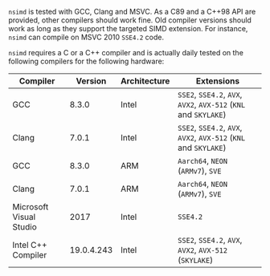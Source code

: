<!--

Copyright (c) 2019 Agenium Scale

Permission is hereby granted, free of charge, to any person obtaining a copy
of this software and associated documentation files (the "Software"), to deal
in the Software without restriction, including without limitation the rights
to use, copy, modify, merge, publish, distribute, sublicense, and/or sell
copies of the Software, and to permit persons to whom the Software is
furnished to do so, subject to the following conditions:

The above copyright notice and this permission notice shall be included in all
copies or substantial portions of the Software.

THE SOFTWARE IS PROVIDED "AS IS", WITHOUT WARRANTY OF ANY KIND, EXPRESS OR
IMPLIED, INCLUDING BUT NOT LIMITED TO THE WARRANTIES OF MERCHANTABILITY,
FITNESS FOR A PARTICULAR PURPOSE AND NONINFRINGEMENT. IN NO EVENT SHALL THE
AUTHORS OR COPYRIGHT HOLDERS BE LIABLE FOR ANY CLAIM, DAMAGES OR OTHER
LIABILITY, WHETHER IN AN ACTION OF CONTRACT, TORT OR OTHERWISE, ARISING FROM,
OUT OF OR IN CONNECTION WITH THE SOFTWARE OR THE USE OR OTHER DEALINGS IN THE
SOFTWARE.

-->

`nsimd` is tested with GCC, Clang and MSVC. As a C89 and a C++98 API are
provided, other compilers should work fine. Old compiler versions should work as
long as they support the targeted SIMD extension. For instance, `nsimd` can
compile on MSVC 2010 `SSE4.2` code.

`nsimd` requires a C or a C++ compiler and is actually daily tested on the
following compilers for the following hardware:

**Compiler**            | **Version** | **Architecture** | **Extensions**
----------------------- | ----------- | ---------------- | --------------
GCC                     | 8.3.0       | Intel            | `SSE2`, `SSE4.2`, `AVX`, `AVX2`, `AVX-512` (`KNL` and `SKYLAKE`)
Clang                   | 7.0.1       | Intel            | `SSE2`, `SSE4.2`, `AVX`, `AVX2`, `AVX-512` (`KNL` and `SKYLAKE`)
GCC                     | 8.3.0       | ARM              | `Aarch64`, `NEON` (`ARMv7`), `SVE`
Clang                   | 7.0.1       | ARM              | `Aarch64`, `NEON` (`ARMv7`), `SVE`
Microsoft Visual Studio | 2017        | Intel            | `SSE4.2`
Intel C++ Compiler      | 19.0.4.243  | Intel            | `SSE2`, `SSE4.2`, `AVX`, `AVX2`, `AVX-512` (`SKYLAKE`)

<!-- TODO  -->
<!--We recommend using a 64-bits compiler as this results in significantly better
performance. Also, `nsimd` performances are only provided when compiled in an
optimized code with assertions disabled.-->
